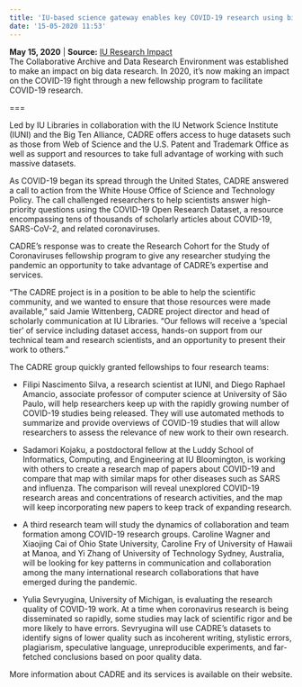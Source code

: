 ```yaml
---
title: 'IU-based science gateway enables key COVID-19 research using big data'
date: '15-05-2020 11:53'
---
```


**May 15, 2020** | **Source:** [IU Research Impact](https://research.impact.iu.edu/coronavirus/big-data-research.html)  
The Collaborative Archive and Data Research Environment was established to make an impact on big data research. In 2020, it’s now making an impact on the COVID-19 fight through a new fellowship program to facilitate COVID-19 research.

===

Led by IU Libraries in collaboration with the IU Network Science Institute (IUNI) and the Big Ten Alliance, CADRE offers access to huge datasets such as those from Web of Science and the U.S. Patent and Trademark Office as well as support and resources to take full advantage of working with such massive datasets.

As COVID-19 began its spread through the United States, CADRE answered a call to action from the White House Office of Science and Technology Policy. The call challenged researchers to help scientists answer high-priority questions using the COVID-19 Open Research Dataset, a resource encompassing tens of thousands of scholarly articles about COVID-19, SARS-CoV-2, and related coronaviruses.

CADRE’s response was to create the Research Cohort for the Study of Coronaviruses fellowship program to give any researcher studying the pandemic an opportunity to take advantage of CADRE’s expertise and services.

“The CADRE project is in a position to be able to help the scientific community, and we wanted to ensure that those resources were made available,” said Jamie Wittenberg, CADRE project director and head of scholarly communication at IU Libraries. “Our fellows will receive a ‘special tier’ of service including dataset access, hands-on support from our technical team and research scientists, and an opportunity to present their work to others.”

The CADRE group quickly granted fellowships to four research teams:

* Filipi Nascimento Silva, a research scientist at IUNI, and Diego Raphael Amancio, associate professor of computer science at University of São Paulo, will help researchers keep up with the rapidly growing number of COVID-19 studies being released. They will use automated methods to summarize and provide overviews of COVID-19 studies that will allow researchers to assess the relevance of new work to their own research.

* Sadamori Kojaku, a postdoctoral fellow at the Luddy School of Informatics, Computing, and Engineering at IU Bloomington, is working with others to create a research map of papers about COVID-19 and compare that map with similar maps for other diseases such as SARS and influenza. The comparison will reveal unexplored COVID-19 research areas and concentrations of research activities, and the map will keep incorporating new papers to keep track of expanding research.

* A third research team will study the dynamics of collaboration and team formation among COVID-19 research groups. Caroline Wagner and Xiaojing Cai of Ohio State University, Caroline Fry of University of Hawaii at Manoa, and Yi Zhang of University of Technology Sydney, Australia, will be looking for key patterns in communication and collaboration among the many international research collaborations that have emerged during the pandemic.

* Yulia Sevryugina, University of Michigan, is evaluating the research quality of COVID-19 work. At a time when coronavirus research is being disseminated so rapidly, some studies may lack of scientific rigor and be more likely to have errors. Sevryugina will use CADRE’s datasets to identify signs of lower quality such as incoherent writing, stylistic errors, plagiarism, speculative language, unreproducible experiments, and far-fetched conclusions based on poor quality data.

More information about CADRE and its services is available on their website.